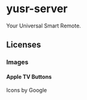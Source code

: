 # yusr-server

Your Universal Smart Remote.

## Licenses

### Images

#### Apple TV Buttons

Icons by Google
